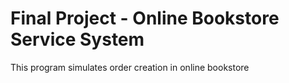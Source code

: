 # Final Project - Online Bookstore Service System
This program simulates order creation in online bookstore